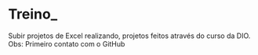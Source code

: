 # Treino_
Subir projetos de Excel realizando, projetos feitos através do curso da DIO.
Obs: Primeiro contato com o GitHub
